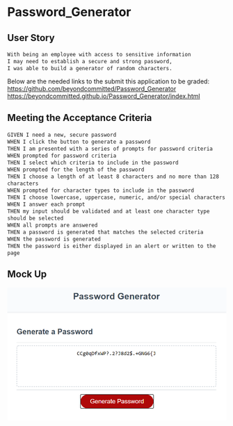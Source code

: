 # Password_Generator
## User Story
```
With being an employee with access to sensitive information
I may need to establish a secure and strong password, 
I was able to build a generator of random characters.
```
Below are the needed links to the submit this application to be graded:<br>
 https://github.com/beyondcommitted/Password_Generator <br>
 https://beyondcommitted.github.io/Password_Generator/index.html

## Meeting the Acceptance Criteria
```
GIVEN I need a new, secure password
WHEN I click the button to generate a password
THEN I am presented with a series of prompts for password criteria
WHEN prompted for password criteria
THEN I select which criteria to include in the password
WHEN prompted for the length of the password
THEN I choose a length of at least 8 characters and no more than 128 characters
WHEN prompted for character types to include in the password
THEN I choose lowercase, uppercase, numeric, and/or special characters
WHEN I answer each prompt
THEN my input should be validated and at least one character type should be selected
WHEN all prompts are answered
THEN a password is generated that matches the selected criteria
WHEN the password is generated
THEN the password is either displayed in an alert or written to the page
```
## Mock Up

![Passwor Generator Demo](https://raw.githubusercontent.com/beyondcommitted/Password_Generator/main/assets/images/2021-03-01%20(7).png)

